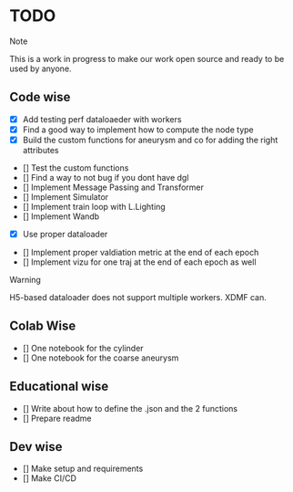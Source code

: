 # TODO

> [!NOTE]  
> This is a work in progress to make our work open source and ready to be used by anyone.

## Code wise

- [X] Add testing perf dataloaeder with workers
- [X] Find a good way to implement how to compute the node type
- [X] Build the custom functions for aneurysm and co for adding the right attributes
- [] Test the custom functions
- [] Find a way to not bug if you dont have dgl
- [] Implement Message Passing and Transformer
- [] Implement Simulator
- [] Implement train loop with L.Lighting
- [] Implement Wandb
- [X] Use proper dataloader
- [] Implement proper valdiation metric at the end of each epoch
- [] Implement vizu for one traj at the end of each epoch as well

> [!WARNING]  
> H5-based dataloader does not support multiple workers. XDMF can.

## Colab Wise

- [] One notebook for the cylinder
- [] One notebook for the coarse aneurysm

## Educational wise

- [] Write about how to define the .json and the 2 functions
- [] Prepare readme

## Dev wise

- [] Make setup and requirements
- [] Make CI/CD